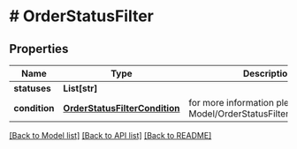 # # OrderStatusFilter


## Properties 


Name | Type | Description | Notes
------------ | ------------- | ------------- | -------------
**statuses**| **List[str]** |   | [optional]
**condition**| [**OrderStatusFilterCondition**](OrderStatusFilterCondition.md) |  for more information please, see Model/OrderStatusFilterCondition.php  | [optional]


[[Back to Model list]](../../README.md#models) [[Back to API list]](../../README.md#endpoints) [[Back to README]](../../README.md)

